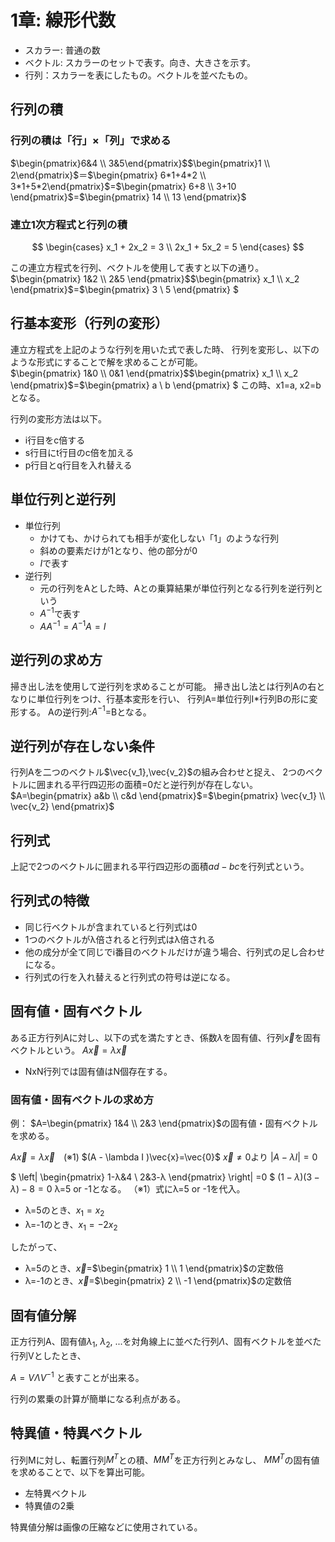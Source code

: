 # 1章: 線形代数

- スカラー: 普通の数
- ベクトル: スカラーのセットで表す。向き、大きさを示す。
- 行列：スカラーを表にしたもの。ベクトルを並べたもの。
  
## 行列の積
### 行列の積は「行」×「列」で求める
$\begin{pmatrix}6&4 \\
3&5\end{pmatrix}$$\begin{pmatrix}1 \\ 2\end{pmatrix}$＝$\begin{pmatrix} 6*1+4*2 \\ 3*1+5*2\end{pmatrix}$=$\begin{pmatrix} 6+8 \\ 3+10 \end{pmatrix}$=$\begin{pmatrix} 14 \\ 13 \end{pmatrix}$

### 連立1次方程式と行列の積

$$
\begin{cases} 
x_1 + 2x_2 = 3 \\ 
2x_1 + 5x_2 = 5 
\end{cases} 
$$

この連立方程式を行列、ベクトルを使用して表すと以下の通り。  
$\begin{pmatrix}
1&2 \\
2&5 
\end{pmatrix}$$\begin{pmatrix}
x_1 \\
x_2
\end{pmatrix}$=$\begin{pmatrix}
3 \\
5
\end{pmatrix}
$

## 行基本変形（行列の変形）
連立方程式を上記のような行列を用いた式で表した時、
行列を変形し、以下のような形式にすることで解を求めることが可能。  
$\begin{pmatrix}
1&0 \\
0&1 
\end{pmatrix}$$\begin{pmatrix}
x_1 \\
x_2
\end{pmatrix}$=$\begin{pmatrix}
a \\
b
\end{pmatrix}
$
この時、x1=a, x2=bとなる。

行列の変形方法は以下。
- i行目をc倍する
- s行目にt行目のc倍を加える
- p行目とq行目を入れ替える

## 単位行列と逆行列
- 単位行列
  - かけても、かけられても相手が変化しない「1」のような行列
  - 斜めの要素だけが1となり、他の部分が0
  - $I$で表す
- 逆行列
  - 元の行列をAとした時、Aとの乗算結果が単位行列となる行列を逆行列という
  - $A^{-1}$で表す
  - $AA^{-1} = A^{-1}A = I$

## 逆行列の求め方
掃き出し法を使用して逆行列を求めることが可能。
掃き出し法とは行列Aの右となりに単位行列をつけ、行基本変形を行い、
行列A=単位行列I*行列Bの形に変形する。
Aの逆行列:$A^{-1}$=Bとなる。

## 逆行列が存在しない条件
行列Aを二つのベクトル$\vec{v_1},\vec{v_2}$の組み合わせと捉え、
2つのベクトルに囲まれる平行四辺形の面積=0だと逆行列が存在しない。
$A=\begin{pmatrix}
a&b \\
c&d 
\end{pmatrix}$=$\begin{pmatrix}
\vec{v_1} \\
\vec{v_2}
\end{pmatrix}$

## 行列式

上記で2つのベクトルに囲まれる平行四辺形の面積$ad - bc$を行列式という。

## 行列式の特徴
- 同じ行ベクトルが含まれていると行列式は0
- 1つのベクトルがλ倍されると行列式はλ倍される
- 他の成分が全て同じでi番目のベクトルだけが違う場合、行列式の足し合わせになる。
- 行列式の行を入れ替えると行列式の符号は逆になる。

## 固有値・固有ベクトル
ある正方行列Aに対し、以下の式を満たすとき、係数$\lambda$を固有値、行列$\vec{x}$を固有ベクトルという。
$A\vec{x}=\lambda\vec{x}$

- NxN行列では固有値はN個存在する。

### 固有値・固有ベクトルの求め方
例：
$A=\begin{pmatrix}
1&4 \\
2&3
\end{pmatrix}$の固有値・固有ベクトルを求める。


$A\vec{x}=\lambda\vec{x}$　(※1)
$(A - \lambda I )\vec{x}=\vec{0}$
$\vec{x} \neq 0$より
$|A-λI|=0$

$
  \left| \begin{pmatrix} 
  1-λ&4 \\
  2&3-λ
  \end{pmatrix}
  \right|
  =0
$
$(1-λ)(3-λ)-8=0$
λ=5 or -1となる。
（※1）式にλ=5 or -1を代入。
 - λ=5のとき、$x_1 = x_2$
 - λ=-1のとき、$x_1 = -2x_2$

したがって、
- λ=5のとき、$\vec{x}$=$\begin{pmatrix} 1 \\ 1 \end{pmatrix}$の定数倍
- λ=-1のとき、$\vec{x}$=$\begin{pmatrix} 2 \\ -1 \end{pmatrix}$の定数倍

## 固有値分解
正方行列A、固有値$\lambda_1$, $\lambda_2$, ...を対角線上に並べた行列$\Lambda$、固有ベクトルを並べた行列Vとしたとき、

$A=V \Lambda V^{-1}$ と表すことが出来る。

行列の累乗の計算が簡単になる利点がある。

## 特異値・特異ベクトル
行列Mに対し、転置行列$M^T$との積、$MM^T$を正方行列とみなし、
$MM^T$の固有値を求めることで、以下を算出可能。
- 左特異ベクトル
- 特異値の2乗

特異値分解は画像の圧縮などに使用されている。

